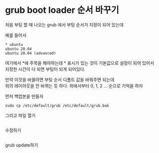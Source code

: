 # grub boot loader 순서 바꾸기
처음 부팅 할 때 나오는 grub 에서 부팅 순서가 지정이 되어 있는데  

예를 들어서 
```
* ubuntu
ubuntu 20.04
ubuntu 20.04 (advanced)
```
여기에서 *에 주목을 해야하는데 * 표시가 있는 것이 기본값으로 설정이 되어 있어서   
지정한 시간이 다 되면 부팅이 되게 되어있다.

만약 이것을 바꿀려면 부팅 순서 디폴트 값을 바꿔주면 되는데  
위의 레이아웃을 안 바뀌는 듯 하다. 위에서부터 0, 1, 2 ... 순으로 기억을 하자  

먼저 백업본을 만들자
```
sudo cp /etc/default/grub /etc/default/grub.bak
```

그리고 파일 열기
```
```

수정하기
```
```

grub update하기
```

```



